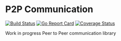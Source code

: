 # P2P Communication
[![Build Status](https://travis-ci.org/ConnorJarvis/P2P-Communication.svg?branch=master)](https://travis-ci.org/ConnorJarvis/P2P-Communication)
[![Go Report Card](https://goreportcard.com/badge/github.com/ConnorJarvis/P2P-Communication)](https://goreportcard.com/report/github.com/ConnorJarvis/P2P-Communication)
[![Coverage Status](https://coveralls.io/repos/github/ConnorJarvis/P2P-Communication/badge.svg?branch=master)](https://coveralls.io/github/ConnorJarvis/P2P-Communication?branch=master)

Work in progress Peer to Peer communication library